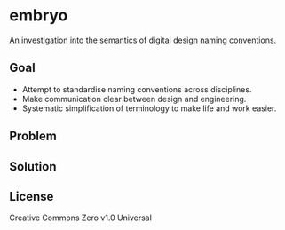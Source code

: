 # embryo
An investigation into the semantics of digital design naming conventions.

## Goal
- Attempt to standardise naming conventions across disciplines.
- Make communication clear between design and engineering.
- Systematic simplification of terminology to make life and work easier.

## Problem

## Solution

## License

Creative Commons Zero v1.0 Universal